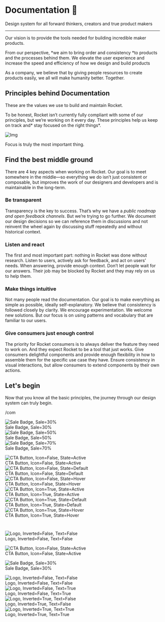 
# Documentation 🚀

Design system for all forward thinkers, creators and true product makers

---

Our vision is to provide the tools needed for building incredible maker products.

From our perspective, *we aim to bring order and consistency *to products and the processes behind them. We elevate the user experience and increase the speed and efficiency of how we design and build products

As a company, we believe that by giving people resources to create products easily, we all will make humanity better. Together.

## Principles behind Documentation

These are the values we use to build and maintain Rocket.

To be honest, Rocket isn’t currently fully compliant with some of our principles, but we’re working on it every day. These principles help us keep on track and* stay focused on the right things*.

![Img](https://studio-assets.supernova.io/design-systems/14533/9289758a-6300-472a-bbc6-a57098081abf.jpeg)

Focus is truly the most important thing.

## Find the best middle ground

There are 4 key aspects when working on Rocket. Our goal is to meet somewhere in the middle—so everything we do isn’t just consistent or composable, but improves the work of our designers and developers and is maintainable in the long-term.

### Be transparent

Transparency is the key to success. That’s why we have a *public roadmap and open feedback channels*. But we’re trying to go further. We document our design decisions so we can reference them in discussions and not reinvent the wheel again by discussing stuff repeatedly and without historical context.

### Listen and react

The first and most important part: nothing in Rocket was done without research. Listen to users, actively ask for feedback, and act on users’ needs. When answering, provide enough context. Don’t let people wait for our answers. Their job may be blocked by Rocket and they may rely on us to help them.

### Make things intuitive

Not many people read the documentation. Our goal is to make everything as simple as possible, ideally self-explanatory. We believe that consistency is followed closely by clarity. We encourage experimentation. We welcome new solutions. But our focus is on using patterns and vocabulary that are familiar to our users.

### Give consumers just enough control

The priority for Rocket consumers is to always deliver the feature they need to work on. And they expect Rocket to be a tool that just works. Give consumers delightful components and provide enough flexibility in how to assemble them for the specific use case they have. Ensure consistency in visual interactions, but allow consumers to extend components by their own actions.

## Let's begin

Now that you know all the basic principles, the journey through our design system can truly begin.

/com

  
![Sale Badge, Sale=30%](https://studio-assets.supernova.io/design-systems/14533/65512ff2-349f-44b9-86b1-993402b33b2d.png)  
Sale Badge, Sale=30%  
![Sale Badge, Sale=50%](https://studio-assets.supernova.io/design-systems/14533/daa13a5c-185d-4f77-bb9c-d632c56204dd.png)  
Sale Badge, Sale=50%  
![Sale Badge, Sale=70%](https://studio-assets.supernova.io/design-systems/14533/efdb2d2b-c33c-4a0d-8211-94934e72ce47.png)  
Sale Badge, Sale=70%  


  
![CTA Button, Icon=False, State=Active](https://studio-assets.supernova.io/design-systems/14533/63bec663-9ef3-4428-bf6a-386912f770fd.png)  
CTA Button, Icon=False, State=Active  
![CTA Button, Icon=False, State=Default](https://studio-assets.supernova.io/design-systems/14533/2c1215e3-862a-4052-9390-c8f78b91b89b.png)  
CTA Button, Icon=False, State=Default  
![CTA Button, Icon=False, State=Hover](https://studio-assets.supernova.io/design-systems/14533/e5d65026-c24a-43cf-93b4-30b23dd1fe10.png)  
CTA Button, Icon=False, State=Hover  
![CTA Button, Icon=True, State=Active](https://studio-assets.supernova.io/design-systems/14533/57879ffd-5dc6-4a51-98fc-c31d8b68eaf4.png)  
CTA Button, Icon=True, State=Active  
![CTA Button, Icon=True, State=Default](https://studio-assets.supernova.io/design-systems/14533/4c3d41b9-b63f-4f5a-af28-74d0e98c25a6.png)  
CTA Button, Icon=True, State=Default  
![CTA Button, Icon=True, State=Hover](https://studio-assets.supernova.io/design-systems/14533/dd18573a-b909-4573-ba16-7d8648af886d.png)  
CTA Button, Icon=True, State=Hover  


```javascript  
  
```

  
![Logo, Inverted=False, Text=False](https://studio-assets.supernova.io/design-systems/14533/31d3a0ff-9705-4251-a9c4-3bf418fdf2dc.png)  
Logo, Inverted=False, Text=False  


  
  


  
![CTA Button, Icon=False, State=Active](https://studio-assets.supernova.io/design-systems/14533/63bec663-9ef3-4428-bf6a-386912f770fd.png)  
CTA Button, Icon=False, State=Active  


  
![Sale Badge, Sale=30%](https://studio-assets.supernova.io/design-systems/14533/65512ff2-349f-44b9-86b1-993402b33b2d.png)  
Sale Badge, Sale=30%  


  
![Logo, Inverted=False, Text=False](https://studio-assets.supernova.io/design-systems/14533/31d3a0ff-9705-4251-a9c4-3bf418fdf2dc.png)  
Logo, Inverted=False, Text=False  
![Logo, Inverted=False, Text=True](https://studio-assets.supernova.io/design-systems/14533/89332c7a-19ab-4d8f-8961-8cae26350bbd.png)  
Logo, Inverted=False, Text=True  
![Logo, Inverted=True, Text=False](https://studio-assets.supernova.io/design-systems/14533/86d83f37-93d9-417f-a334-d0a8097d7f47.png)  
Logo, Inverted=True, Text=False  
![Logo, Inverted=True, Text=True](https://studio-assets.supernova.io/design-systems/14533/ff60608b-ad22-473c-9294-6a7b2832bed4.png)  
Logo, Inverted=True, Text=True  
